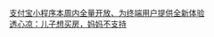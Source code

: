   
[支付宝小程序本周内全量开放、为终端用户提供全新体验](http://www.dianyue.me/archives/354/bx8ufu0lxr25et3s/)  
[透心凉：儿子想买房，妈妈不支持](http://www.dianyue.me/archives/127/5srmio0ldduuj4zs/)